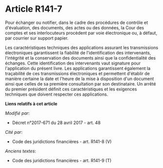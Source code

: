 # Article R141-7

Pour échanger ou notifier, dans le cadre des procédures de contrôle et d'évaluation, des documents, des actes ou des données,
la Cour des comptes et ses interlocuteurs procèdent par voie électronique ou, à défaut, par courrier sur support papier.

Les caractéristiques techniques des applications assurant les transmissions électroniques garantissent la fiabilité de
l'identification des intervenants, l'intégrité et la conservation des documents ainsi que la confidentialité des échanges.
Cette identification des intervenants vaut signature pour l'application du présent livre. Les applications garantissent
également la traçabilité de ces transmissions électroniques et permettent d'établir de manière certaine la date et l'heure de
la mise à disposition d'un document ainsi que celles de sa première consultation par son destinataire. Un arrêté du premier
président définit ces caractéristiques et les exigences techniques que doivent respecter ces applications.

**Liens relatifs à cet article**

_Modifié par_:

  - Décret n°2017-671 du 28 avril 2017 - art. 48

_Cité par_:

  - Code des juridictions financières - art. R141-8 (V)

_Anciens textes_:

  - Code des juridictions financières - art. R141-9 (T)
